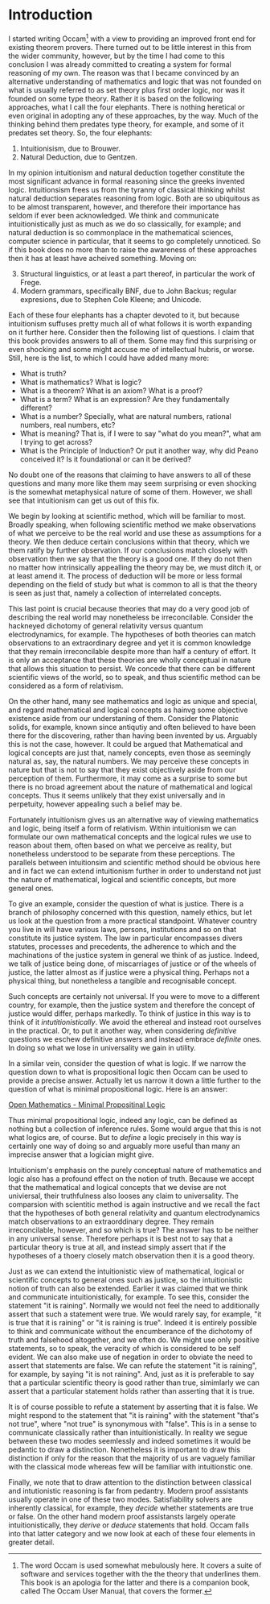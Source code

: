 # Introduction

I started writing Occam[^1] with a view to providing an improved front end for existing theorem provers.
There turned out to be little interest in this from the wider community, however, but by the time I had come to this conclusion I was already committed to creating a system for formal reasoning of my own.
The reason was that I became convinced by an alternative understanding of mathematics and logic that was not founded on what is usually referred to as set theory plus first order logic, nor was it founded on some type theory. 
Rather it is based on the following approaches, what I call the four elephants.
There is nothing heretical or even original in adopting any of these approaches, by the way.
Much of the thinking behind them predates type theory, for example, and some of it predates set theory.
So, the four elephants:

1. Intuitionisism, due to Brouwer.
2. Natural Deduction, due to Gentzen.

In my opinion intuitionism and natural deduction together constitute the most significant advance in formal reasoning since the greeks invented logic.
Intuitionsism frees us from the tyranny of classical thinking whilst natural deduction separates reasoning from logic.
Both are so ubiquitous as to be almost transparent, however, and therefore their importance has seldom if ever been acknowledged.
We think and communicate intuitionistically just as much as we do so classically, for example;
and natural deduction is so commonplace in the mathematical sciences, computer science in particular, that it seems to go completely unnoticed.
So if this book does no more than to raise the awareness of these approaches then it has at least have acheived something.
Moving on:

3. Structural linguistics, or at least a part thereof, in particular the work of Frege.
4. Modern grammars, specifically BNF, due to John Backus; regular expresions, due to Stephen Cole Kleene; and Unicode. 

Each of these four elephants has a chapter devoted to it, but because intuitionism suffuses pretty much all of what follows it is worth expanding on it further here.
Consider then the following list of questions.
I claim that this book provides answers to all of them.
Some may find this surprising or even shocking and some might accuse me of intellectual hubris, or worse.
Still, here is the list, to which I could have added many more:

* What is truth?
* What is mathematics? What is logic?
* What is a theorem? What is an axiom? What is a proof?
* What is a term? What is an expression? Are they fundamentally different?
* What is a number? Specially, what are natural numbers, rational numbers, real numbers, etc?
* What is meaning? That is, if I were to say "what do you mean?", what am I trying to get across?
* What is the Principle of Induction? Or put it another way, why did Peano conceived it? Is it foundational or can it be derived?

No doubt one of the reasons that claiming to have answers to all of these questions and many more like them may seem surprising or even shocking is the somewhat metaphysical nature of some of them.
However, we shall see that intuitionism can get us out of this fix.

We begin by looking at scientific method, which will be familiar to most.
Broadly speaking, when following scientific method we make observations of what we perceive to be the real world and use these as assumptions for a theory.
We then deduce certain conclusions within that theory, which we them ratify by further observation.
If our conclusions match closely with observation then we say that the theory is a good one.
If they do not then no matter how intrinsically appealling the theory may be, we must ditch it, or at least amend it.
The process of deduction will be more or less formal depending on the field of study but what is common to all is that the theory is seen as just that, namely a collection of interrelated concepts.

This last point is crucial because theories that may do a very good job of describing the real world may nonetheless be irreconcilable.
Consider the hackneyed dichotomy of general relativity versus quantum electrodynamics, for example.
The hypotheses of both theories can match observations to an extraordinary degree and yet it is common knowledge that they remain irreconcilable despite more than half a century of effort.
It is only an acceptance that these theories are wholly conceptual in nature that allows this situation to persist.
We concede that there can be different scientific views of the world, so to speak, and thus scientific method can be considered as a form of relativism.

On the other hand, many see mathematics and logic as unique and special, and regard mathematical and logical concepts as hainvg some objective existence aside from our understaning of them.
Consider the Platonic solids, for example, known since antiqutiy and often believed to have been there for the discovering, rather than having been invented by us.
Arguably this is not the case, however.
It could be argued that Mathematical and logical concepts are just that, namely concepts, even those as seemingly natural as, say, the natural numbers.
We may perceive these concepts in nature but that is not to say that they exist objectively aside from our perception of them.
Furthermore, it may come as a surprise to some but there is no broad agreement about the nature of mathematical and logical concepts.
Thus it seems unlikely that they exist universally and in perpetuity, however appealing such a belief may be.

Fortunately intuitionism gives us an alternative way of viewing mathematics and logic, being itself a form of relativism.
Within intuitionism we can formulate our own mathematical concepts and the logical rules we use to reason about them, often based on what we perceive as reality, but nonetheless understood to be separate from these perceptions.
The parallels between intuitionsim and scientific method should be obvious here and in fact we can extend intuitionism further in order to understand not just the nature of mathematical, logical and scientific concepts, but more general ones.

To give an example, consider the question of what is justice.
There is a branch of philosophy concerned with this question, namely ethics, but let us look at the question from a more practical standpoint.
Whatever country you live in will have various laws, persons, institutions and so on that constitute its justice system.
The law in particular encompasses divers statutes, processes and precedents, the adherence to which and the machinations of the justice system in general we think of as justice.
Indeed, we talk of justice being done, of miscarriages of justice or of the wheels of justice, the latter almost as if justice were a physical thing.
Perhaps not a physical thing, but nonetheless a tangible and recognisable concept.

Such concepts are certainly not universal.
If you were to move to a different country, for example, then the justice system and therefore the concept of justice would differ, perhaps markedly.
To think of justice in this way is to think of it *intutitionistically*.
We avoid the ethereal and instead root ourselves in the practical.
Or, to put it another way, when considering *definitive* questions we eschew definitive answers and instead embrace *definite* ones.
In doing so what we lose in universality we gain in utility.

In a similar vein, consider the question of what is logic.
If we narrow the question down to what is propositional logic then Occam can be used to provide a precise answer.
Actually let us narrow it down a little further to the question of what is minimal propositional logic.
Here is an answer:

[Open Mathematics - Minimal Propositinal Logic](https://openmathematics.org/package/minimal-propositional-logic)

Thus minimal propositional logic, indeed any logic, can be defined as nothing but a collection of inference rules.
Some would argue that this is not what logics are, of course.
But to *define* a logic precisely in this way is certainly one way of doing so and arguably more useful than many an imprecise answer that a logician might give.

Intuitionism's emphasis on the purely conceptual nature of mathematics and logic also has a profound effect on the notion of truth.
Because we accept that the mathematical and logical concepts that we devise are not univiersal, their truthfulness also looses any claim to universality.
The comparsion with scientitic method is again instructive and we recall the fact that the hypotheses of both general relativity and quantum electrodynamics match observations to an extraorddinary degree. 
They remain irreconcilable, however, and so which is true?
The answer has to be neither in any universal sense.
Therefore perhaps it is best not to say that a particular theory is true at all, and instead simply assert that if the hypotheses of a thoery closely match observation then it is a good theory.

Just as we can extend the intuitionistic view of mathematical, logical or scientific concepts to general ones such as justice,
so the intuitionistic notion of truth can also be extended.
Earlier it was claimed that we think and communicate intuitionistically, for example.
To see this, consider the statement "it is raining".
Normally we would not feel the need to additionally assert that such a statement were true.
We would rarely say, for example, "it is true that it is raining" or "it is raining is true".
Indeed it is entirely possible to think and communicate without the encumberance of the dichotomy of truth and falsehood altogether, and we often do.
We might use only positive statements, so to speak, the veracity of which is considered to be self evident.
We can also make use of negation in order to obviate the need to assert that statements are false.
We can refute the statement "it is raining", for example, by saying "it is not raining".
And, just as it is preferable to say that a particular scientific theory is good rather than true,
simimlarly we can assert that a particular statement holds rather than asserting that it is true.

It is of course possible to refute a statement by asserting that it is false.
We might respond to the statement that "it is raining" with the statement "that's not true", where "not true" is synonymous with "false".
This is in a sense to communicate classically rather than intuitionistically.
In reality we segue between these two modes seemlessly and indeed sometimes it would be pedantic to draw a distinction.
Nonetheless it is important to draw this distinction if only for the reason that the majority of us are vaguely familiar with the classical mode whereas few will be familiar with intuitionstic one.

Finally, we note that to draw attention to the distinction between classical and intutionistic reasoning is far from pedantry.
Modern proof assistants usually operate in one of these two modes.
Satisfiability solvers are inherently classical, for example, they *decide* whether statements are true or false.
On the other hand modern proof assistansts largely operate intuitionistically, they *derive* or *deduce* statements that hold.
Occam falls into that latter category and we now look at each of these four elements in greater detail.

[^1]: The word Occam is used somewhat mebulously here.
It covers a suite of software and services together with the the theory that underlines them.
This book is an apologia for the latter and there is a companion book, called The Occam User Manual, that covers the former.
